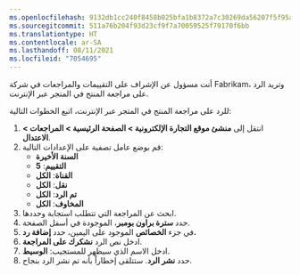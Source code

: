 ```yaml
---
ms.openlocfilehash: 9132db1cc240f8458b025bfa1b8372a7c30269da56207f5f95a34bb229b1ffe7
ms.sourcegitcommit: 511a76b204f93d23cf9f7a70059525f79170f6bb
ms.translationtype: HT
ms.contentlocale: ar-SA
ms.lasthandoff: 08/11/2021
ms.locfileid: "7054695"
---
```

أنت مسؤول عن الإشراف على التقييمات والمراجعات في شركة Fabrikam، وتريد الرد على مراجعة المنتج في المتجر عبر الإنترنت. 

للرد على مراجعة المنتج في المتجر عبر الإنترنت، اتبع الخطوات التالية:

1.  انتقل إلى **منشئ موقع التجارة الإلكترونية > الصفحة الرئيسية > المراجعات > الاعتدال**.
2.  قم بوضع عامل تصفية على الإعدادات التالية: 
    - **السنة الأخيرة**
    - **التقييم‬**: **5** 
    - **القناة**: **الكل** 
    - **نقل**: **الكل** 
    - **تم الرد**: **الكل** 
    - **المخاوف**: **الكل**
3.  ابحث عن المراجعة التي تتطلب استجابة وحددها. 
4.  حدد **سترة براون بومبر**، الموجودة في أسفل الصفحة.
5.  في جزء **الخصائص** الموجود على اليمين، حدد **إضافة رد.**
6.  ادخل نص الرد **نشكرك على المراجعة**.
7.  ادخل الاسم الذي سيظهر للمستجيب: **الوسيط**.
7.  حدد **نشر الرد**. ستتلقى إخطاراً بأنه تم نشر الرد بنجاح.

